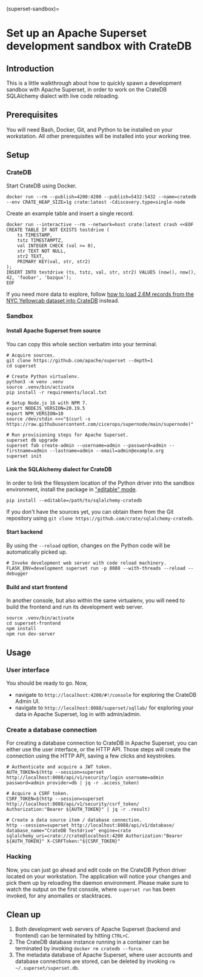 (superset-sandbox)=
# Set up an Apache Superset development sandbox with CrateDB

## Introduction
This is a little walkthrough about how to quickly spawn a development sandbox with Apache Superset, in order to work on the CrateDB SQLAlchemy dialect with live code reloading.

## Prerequisites
You will need Bash, Docker, Git, and Python to be installed on your workstation. All other prerequisites will be installed into your working tree.

## Setup

### CrateDB

Start CrateDB using Docker.
```shell
docker run --rm --publish=4200:4200 --publish=5432:5432 --name=cratedb --env CRATE_HEAP_SIZE=1g crate:latest -Cdiscovery.type=single-node
```

Create an example table and insert a single record.
```shell
docker run --interactive --rm --network=host crate:latest crash <<EOF
CREATE TABLE IF NOT EXISTS testdrive (
    ts TIMESTAMP,
    tstz TIMESTAMPTZ,
    val INTEGER CHECK (val >= 0),
    str TEXT NOT NULL,
    str2 TEXT,
    PRIMARY KEY(val, str, str2)
);
INSERT INTO testdrive (ts, tstz, val, str, str2) VALUES (now(), now(), 42, 'foobar', 'bazqux');
EOF
```

If you need more data to explore, follow [how to load 2.6M records from the NYC Yellowcab dataset into CrateDB](https://community.cratedb.com/t/quickly-starting-cratedb-with-2-5m-records-of-the-nyc-yellowcab-dataset/1162) instead.


### Sandbox

#### Install Apache Superset from source
You can copy this whole section verbatim into your terminal.
```shell
# Acquire sources.
git clone https://github.com/apache/superset --depth=1
cd superset

# Create Python virtualenv.
python3 -m venv .venv
source .venv/bin/activate
pip install -r requirements/local.txt

# Setup Node.js 16 with NPM 7.
export NODEJS_VERSION=20.19.5
export NPM_VERSION=10
source /dev/stdin <<<"$(curl -s https://raw.githubusercontent.com/cicerops/supernode/main/supernode)"

# Run provisioning steps for Apache Superset.
superset db upgrade
superset fab create-admin --username=admin --password=admin --firstname=admin --lastname=admin --email=admin@example.org
superset init
```

#### Link the SQLAlchemy dialect for CrateDB
In order to link the filesystem location of the Python driver into the sandbox environment, install the package in ["editable" mode](https://pip.pypa.io/en/stable/topics/local-project-installs/#editable-installs).
```shell
pip install --editable=/path/to/sqlalchemy-cratedb
```
If you don't have the sources yet, you can obtain them from the Git repository using `git clone https://github.com/crate/sqlalchemy-cratedb`.

#### Start backend
By using the `--reload` option, changes on the Python code will be automatically picked up.
```shell
# Invoke development web server with code reload machinery.
FLASK_ENV=development superset run -p 8088 --with-threads --reload --debugger
```

#### Build and start frontend
In another console, but also within the same virtualenv, you will need to build the frontend and run its development web server.
```shell
source .venv/bin/activate
cd superset-frontend
npm install
npm run dev-server
```


## Usage

### User interface
You should be ready to go. Now,

- navigate to `http://localhost:4200/#!/console` for exploring the CrateDB Admin UI.
- navigate to `http://localhost:8088/superset/sqllab/` for exploring your data in Apache Superset, log in with admin/admin.

### Create a database connection
For creating a database connection to CrateDB in Apache Superset, you can either use the user interface, or the HTTP API. Those steps will create the connection using the HTTP API, saving a few clicks and keystrokes.
```shell
# Authenticate and acquire a JWT token.
AUTH_TOKEN=$(http --session=superset http://localhost:8088/api/v1/security/login username=admin password=admin provider=db | jq -r .access_token)

# Acquire a CSRF token.
CSRF_TOKEN=$(http --session=superset http://localhost:8088/api/v1/security/csrf_token/ Authorization:"Bearer ${AUTH_TOKEN}" | jq -r .result)

# Create a data source item / database connection.
http --session=superset http://localhost:8088/api/v1/database/ database_name="CrateDB Testdrive" engine=crate sqlalchemy_uri=crate://crate@localhost:4200 Authorization:"Bearer ${AUTH_TOKEN}" X-CSRFToken:"${CSRF_TOKEN}"
```

### Hacking
Now, you can just go ahead and edit code on the CrateDB Python driver located on your workstation. The application will notice your changes and pick them up by reloading the daemon environment. Please make sure to watch the output on the first console, where `superset run` has been invoked, for any anomalies or stacktraces.

## Clean up
1. Both development web servers of Apache Superset (backend and frontend) can be terminated by hitting `CTRL+C`.
2. The CrateDB database instance running in a container can be terminated by invoking `docker rm cratedb --force`.
3. The metadata database of Apache Superset, where user accounts and database connections are stored, can be deleted by invoking `rm ~/.superset/superset.db`.
